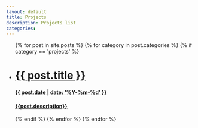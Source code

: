 ```yaml
---
layout: default
title: Projects
description: Projects list
categories:
---
```


<ul class="post_list">
  {% for post in site.posts %}
  	{% for category in post.categories %}
		{% if category == 'projects' %}
			<a href="{{ post.url }}">
			    <li class=" waves post_list_item">
			      <h1>{{ post.title }}</h1>
			      <h4>{{ post.date | date: '%Y-%m-%d' }}</h4>
            <h4>{{post.description}}</h4>
			      <!-- <p><i>{{ post.excerpt }}</i></p> -->
			    </li>
			</a>
		{% endif %}
	{% endfor %}
  {% endfor %}
</ul>
